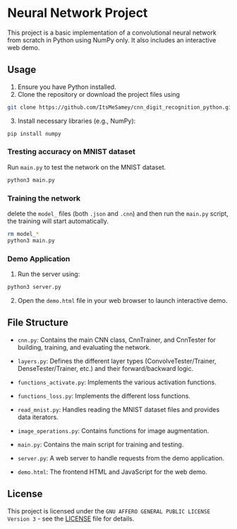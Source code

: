 # Neural Network Project

This project is a basic implementation of a convolutional neural network from scratch in Python using NumPy only.
It also includes an interactive web demo.

## Usage

1. Ensure you have Python installed.
2. Clone the repository or download the project files using
```bash
git clone https://github.com/ItsMeSamey/cnn_digit_recognition_python.git
```
3. Install necessary libraries (e.g., NumPy):
```bash
pip install numpy
```

### Tresting accuracy on MNIST dataset
Run `main.py` to test the network on the MNIST dataset.
```bash
python3 main.py
```

### Training the network
delete the `model_` files (both `.json` and `.cnn`) and then run the `main.py` script, the training will start automatically.
```bash
rm model_*
python3 main.py
```

### Demo Application
1. Run the server using:
```bash
python3 server.py
```
2. Open the `demo.html` file in your web browser to launch interactive demo.

## File Structure

- `cnn.py`: Contains the main CNN class, CnnTrainer, and CnnTester for building, training, and evaluating the network.
- `layers.py`: Defines the different layer types (ConvolveTester/Trainer, DenseTester/Trainer, etc.) and their forward/backward logic.
- `functions_activate.py`: Implements the various activation functions.
- `functions_loss.py`: Implements the different loss functions.
- `read_mnist.py`: Handles reading the MNIST dataset files and provides data iterators.
- `image_operations.py`: Contains functions for image augmentation.

- `main.py`: Contains the main script for training and testing.

- `server.py`: A web server to handle requests from the demo application.
- `demo.html`: The frontend HTML and JavaScript for the web demo.


## License
This project is licensed under the `GNU AFFERO GENERAL PUBLIC LICENSE Version 3` - see the [LICENSE](LICENSE) file for details.

